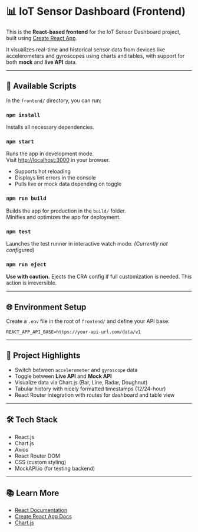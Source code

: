 # 📊 IoT Sensor Dashboard (Frontend)

This is the **React-based frontend** for the IoT Sensor Dashboard project, built using [Create React App](https://github.com/facebook/create-react-app).

It visualizes real-time and historical sensor data from devices like accelerometers and gyroscopes using charts and tables, with support for both **mock** and **live API** data.

---

## 🚀 Available Scripts

In the `frontend/` directory, you can run:

### `npm install`

Installs all necessary dependencies.

### `npm start`

Runs the app in development mode.  
Visit [http://localhost:3000](http://localhost:3000) in your browser.

- Supports hot reloading
- Displays lint errors in the console
- Pulls live or mock data depending on toggle

### `npm run build`

Builds the app for production in the `build/` folder.  
Minifies and optimizes the app for deployment.

### `npm test`

Launches the test runner in interactive watch mode. *(Currently not configured)*

### `npm run eject`

**Use with caution.** Ejects the CRA config if full customization is needed. This action is irreversible.

---

## 🌐 Environment Setup

Create a `.env` file in the root of `frontend/` and define your API base:

```env
REACT_APP_API_BASE=https://your-api-url.com/data/v1
```

---

## 🧠 Project Highlights

- Switch between `accelerometer` and `gyroscope` data
- Toggle between **Live API** and **Mock API**
- Visualize data via Chart.js (Bar, Line, Radar, Doughnut)
- Tabular history with nicely formatted timestamps (12/24-hour)
- React Router integration with routes for dashboard and table view

---

## 🛠 Tech Stack

- React.js
- Chart.js
- Axios
- React Router DOM
- CSS (custom styling)
- MockAPI.io (for testing backend)

---

## 📚 Learn More

- [React Documentation](https://reactjs.org/)
- [Create React App Docs](https://facebook.github.io/create-react-app/docs/getting-started)
- [Chart.js](https://www.chartjs.org/)
